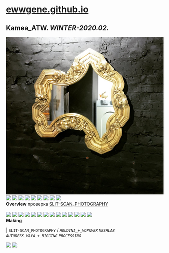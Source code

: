 
# [ewwgene.github.io](https://ewwgene.github.io/)
## Kamea_ATW. _WINTER-2020.02._
![Kamea_ATW](/100.jpg)<a href="https://ewwgene.github.io/Kamea_ATW/Carousel#-1"><img src="https://ewwgene.github.io/Kamea_ATW/107.jpg" height="66"></a> <a href="https://ewwgene.github.io/Kamea_ATW/Carousel#-2"><img src="https://ewwgene.github.io/Kamea_ATW/109.jpg" height="66"></a> <a href="https://ewwgene.github.io/Kamea_ATW/Carousel#-3"><img src="https://ewwgene.github.io/Kamea_ATW/111.jpg" height="66"></a> <a href="https://ewwgene.github.io/Kamea_ATW/Carousel#-4"><img src="https://ewwgene.github.io/Kamea_ATW/113.jpg" height="66"></a> <a href="https://ewwgene.github.io/Kamea_ATW/Carousel#-5"><img src="https://ewwgene.github.io/Kamea_ATW/115.jpg" height="66"></a> <a href="https://ewwgene.github.io/Kamea_ATW/Carousel#-6"><img src="https://ewwgene.github.io/Kamea_ATW/116.jpg" height="66"></a> <a href="https://ewwgene.github.io/Kamea_ATW/Carousel#-7"><img src="https://ewwgene.github.io/Kamea_ATW/117.jpg" height="66"></a> <a href="https://ewwgene.github.io/Kamea_ATW/Carousel#-8"><img src="https://ewwgene.github.io/Kamea_ATW/118.jpg" height="66"></a> <a href="https://ewwgene.github.io/Kamea_ATW/Carousel#-9"><img src="https://ewwgene.github.io/Kamea_ATW/119.jpg" height="66"></a> 
<br>
**Overview**
 проверка [SLIT-SCAN_PHOTOGRAPHY](https://en.wikipedia.org/wiki/Slit-scan_photography)
<br><br>
<a href="https://ewwgene.github.io/Kamea_ATW/Carousel#-10"><img src="https://ewwgene.github.io/Kamea_ATW/Making/201.jpg" height="66"></a> <a href="https://ewwgene.github.io/Kamea_ATW/Carousel#-11"><img src="https://ewwgene.github.io/Kamea_ATW/Making/202.jpg" height="66"></a> <a href="https://ewwgene.github.io/Kamea_ATW/Carousel#-12"><img src="https://ewwgene.github.io/Kamea_ATW/Making/203.jpg" height="66"></a> <a href="https://ewwgene.github.io/Kamea_ATW/Carousel#-13"><img src="https://ewwgene.github.io/Kamea_ATW/Making/205.jpg" height="66"></a> <a href="https://ewwgene.github.io/Kamea_ATW/Carousel#-14"><img src="https://ewwgene.github.io/Kamea_ATW/Making/303.jpg" height="66"></a> <a href="https://ewwgene.github.io/Kamea_ATW/Carousel#-15"><img src="https://ewwgene.github.io/Kamea_ATW/Making/305.jpg" height="66"></a> <a href="https://ewwgene.github.io/Kamea_ATW/Carousel#-16"><img src="https://ewwgene.github.io/Kamea_ATW/Making/307.jpg" height="66"></a> <a href="https://ewwgene.github.io/Kamea_ATW/Carousel#-17"><img src="https://ewwgene.github.io/Kamea_ATW/Making/309.jpg" height="66"></a> <a href="https://ewwgene.github.io/Kamea_ATW/Carousel#-18"><img src="https://ewwgene.github.io/Kamea_ATW/Making/401.jpg" height="66"></a> <a href="https://ewwgene.github.io/Kamea_ATW/Carousel#-19"><img src="https://ewwgene.github.io/Kamea_ATW/Making/403.jpg" height="66"></a> <a href="https://ewwgene.github.io/Kamea_ATW/Carousel#-20"><img src="https://ewwgene.github.io/Kamea_ATW/Making/503.jpg" height="66"></a> <a href="https://ewwgene.github.io/Kamea_ATW/Carousel#-21"><img src="https://ewwgene.github.io/Kamea_ATW/Making/505.jpg" height="66"></a> <a href="https://ewwgene.github.io/Kamea_ATW/Carousel#-22"><img src="https://ewwgene.github.io/Kamea_ATW/Making/507.jpg" height="66"></a> <a href="https://ewwgene.github.io/Kamea_ATW/Carousel#-23"><img src="https://ewwgene.github.io/Kamea_ATW/Making/509.jpg" height="66"></a> <br>
**Making**

|
`SLIT-SCAN_PHOTOGRAPHY` 
/
_`HOUDINI_+_VOP&VEX`_ _`MESHLAB`_ _`AUTODESK_MAYA_+_RIGGING`_ _`PROCESSING`_ 
<br>

<a href="https://ewwgene.github.io/Kamea_ATW/Carousel#-24"><img src="https://ewwgene.github.io/Kamea_ATW/311.jpg" height="66"></a> <a href="https://ewwgene.github.io/Kamea_ATW/Carousel#-25"><img src="https://ewwgene.github.io/Kamea_ATW/313.jpg" height="66"></a> 
